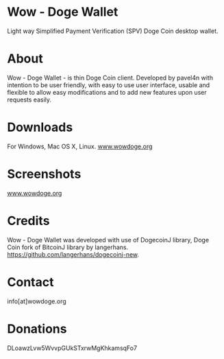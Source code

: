 Wow - Doge Wallet
=================

Light way Simplified Payment Verification (SPV) Doge Coin desktop wallet.

About
=====
Wow - Doge Wallet - is thin Doge Coin client. Developed by pavel4n with intention to be user friendly, with easy to use user interface, usable and flexible to allow easy modifications and to add new features upon user requests easily.

Downloads
=========
For Windows, Mac OS X, Linux. www.wowdoge.org

Screenshots
===========
www.wowdoge.org

Credits
=======
Wow - Doge Wallet was developed with use of DogecoinJ library, Doge Coin fork of BitcoinJ library by langerhans. https://github.com/langerhans/dogecoinj-new.

Contact
=======

info[at]wowdoge.org


Donations
=========

DLoawzLvw5WvvpGUkSTxrwMgKhkamsqFo7

